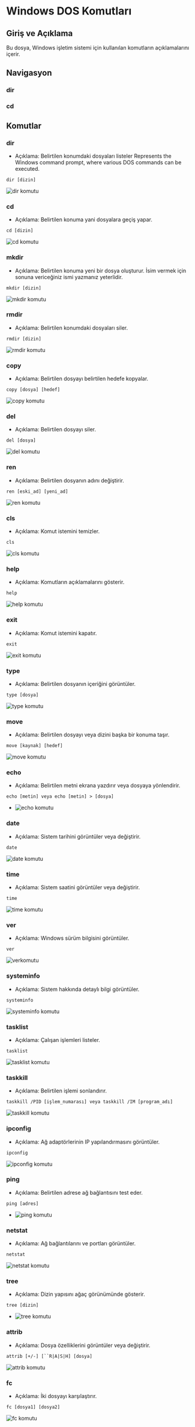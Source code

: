 # Windows DOS Komutları
## Giriş ve Açıklama
Bu dosya, Windows işletim sistemi için kullanılan komutların açıklamalarını içerir.
## Navigasyon
### dir
### cd
## Komutlar


### dir
* Açıklama: Belirtilen konumdaki dosyaları listeler
Represents the Windows command prompt, where various DOS commands can be executed.

```DOS
dir [dizin]
```

![dir komutu](Pictures/dir.png)
### cd
* Açıklama: Belirtilen konuma yani dosyalara geçiş yapar.
```DOS
cd [dizin]
```

![cd komutu](Pictures/cd.png)
### mkdir
* Açıklama: Belirtilen konuma yeni bir dosya oluşturur. İsim vermek için sonuna vericeğiniz ismi yazmanız yeterlidir.
```DOS
mkdir [dizin]
```

![mkdir komutu](Pictures/mkdir.png)
### rmdir
* Açıklama: Belirtilen konumdaki dosyaları siler.
```DOS
rmdir [dizin]
```

![rmdir komutu](Pictures/rmdir.png)
### copy
* Açıklama: Belirtilen dosyayı belirtilen hedefe kopyalar.
```DOS
copy [dosya] [hedef]
```

![copy komutu](Pictures/copy.png)
### del
* Açıklama: Belirtilen dosyayı siler.
```DOS
del [dosya]
```

![del komutu](Pictures/del.png)
### ren
* Açıklama: Belirtilen dosyanın adını değiştirir.
```DOS
ren [eski_ad] [yeni_ad]
```

![ren komutu](Pictures/ren.png)
### cls
* Açıklama: Komut istemini temizler.
```DOS
cls
```

![cls komutu](Pictures/cls.png)
### help
* Açıklama: Komutların açıklamalarını gösterir.
```DOS
help
```

![help komutu](Pictures/help.png)
### exit
* Açıklama: Komut istemini kapatır.
```DOS
exit
```

![exit komutu](Pictures/exit.png)
### type
* Açıklama: Belirtilen dosyanın içeriğini görüntüler.
```DOS
type [dosya]
```

![type komutu](Pictures/type.png)
### move
* Açıklama: Belirtilen dosyayı veya dizini başka bir konuma taşır.
```DOS
move [kaynak] [hedef]
```

![move komutu](Pictures/move.png)

### echo
* Açıklama: Belirtilen metni ekrana yazdırır veya dosyaya yönlendirir.
```DOS
echo [metin] veya echo [metin] > [dosya]
```

* ![echo komutu](Pictures/echo.png)

### date
* Açıklama: Sistem tarihini görüntüler veya değiştirir.
```DOS
date
```

![date komutu](Pictures/date.png)

### time
* Açıklama: Sistem saatini görüntüler veya değiştirir.
```DOS
time
```

![time komutu](Pictures/time.png)

### ver
* Açıklama: Windows sürüm bilgisini görüntüler.
```DOS
ver
```

![verkomutu](Pictures/ver.png)

### systeminfo
* Açıklama: Sistem hakkında detaylı bilgi görüntüler.
```DOS
systeminfo
```

![systeminfo komutu](Pictures/systeminfo.png)

### tasklist
* Açıklama: Çalışan işlemleri listeler.
```DOS
tasklist
```
 
![tasklist komutu](Pictures/tasklist.png)

### taskkill
* Açıklama: Belirtilen işlemi sonlandırır.
```DOS
taskkill /PID [işlem_numarası] veya taskkill /IM [program_adı]
```

![taskkill komutu](Pictures/taskkill.png)

### ipconfig
* Açıklama: Ağ adaptörlerinin IP yapılandırmasını görüntüler.
```DOS
ipconfig
```
 
![ipconfig komutu](Pictures/ipconfig.png)

### ping
* Açıklama: Belirtilen adrese ağ bağlantısını test eder.
```DOS
ping [adres]
```
* ![ping komutu](Pictures/ping.png)

### netstat
* Açıklama: Ağ bağlantılarını ve portları görüntüler.
```DOS
netstat
```

![netstat komutu](Pictures/netstat.png)

### tree
* Açıklama: Dizin yapısını ağaç görünümünde gösterir.
```DOS
tree [dizin]
```
* ![tree komutu](Pictures/tree.png)

### attrib
* Açıklama: Dosya özelliklerini görüntüler veya değiştirir.
```DOS
attrib [+/-] [``R|A|S|H] [dosya]
```

![attrib komutu](Pictures/attrib.png)

### fc
* Açıklama: İki dosyayı karşılaştırır.
```DOS
fc [dosya1] [dosya2]
```

![fc komutu](Pictures/fc.png)

